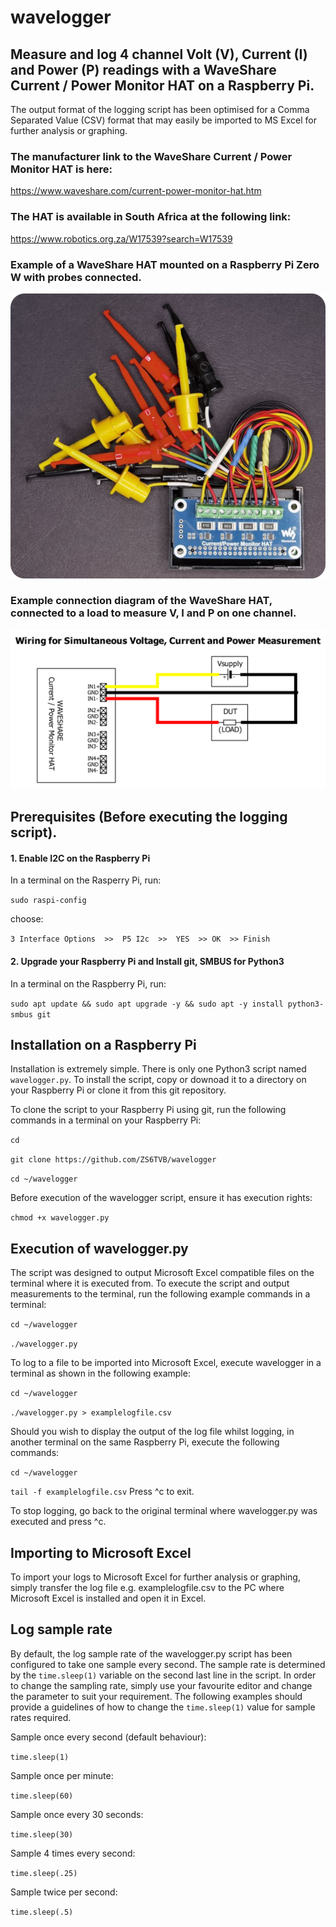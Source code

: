 # wavelogger
## Measure and log 4 channel Volt (V), Current (I) and Power (P) readings with a WaveShare Current / Power Monitor HAT on a Raspberry Pi.
The output format of the logging script has been optimised for a Comma Separated Value (CSV) format that may easily be imported to MS Excel for further analysis or graphing.
### The manufacturer link to the WaveShare Current / Power Monitor HAT is here:
https://www.waveshare.com/current-power-monitor-hat.htm
### The HAT is available in South Africa at the following link:
https://www.robotics.org.za/W17539?search=W17539
### Example of a WaveShare HAT mounted on a Raspberry Pi Zero W with probes connected.
![WaveShare HAT on Raspberry Pi Zero W with probes connected](https://github.com/ZS6TVB/wavelogger/blob/main/img/waveshare_hat_pizerow.png)
### Example connection diagram of the WaveShare HAT, connected to a load to measure V, I and P on one channel.
![Wiring Diagram - Connection on one channel](https://github.com/ZS6TVB/wavelogger/blob/main/img/waveshare_wiring_diagram.png)


## Prerequisites (Before executing the logging script).
#### 1. Enable I2C on the Raspberry Pi

In a terminal on the Rasperry Pi, run:

`sudo raspi-config`

choose: 

`3 Interface Options  >>  P5 I2c  >>  YES  >> OK  >> Finish`


#### 2. Upgrade your Raspberry Pi and Install git, SMBUS for Python3

In a terminal on the Raspberry Pi, run:

`sudo apt update && sudo apt upgrade -y && sudo apt -y install python3-smbus git`

## Installation on a Raspberry Pi
Installation is extremely simple.  There is only one Python3 script named `wavelogger.py`.  To install the script, copy or downoad it to a directory on your Raspberry Pi or clone it from this git repository.

To clone the script to your Raspberry Pi using git, run the following commands in a terminal on your Raspberry Pi:

`cd`

`git clone https://github.com/ZS6TVB/wavelogger`

`cd ~/wavelogger`

Before execution of the wavelogger script, ensure it has execution rights:

`chmod +x wavelogger.py`

## Execution of wavelogger.py
The script was designed to output Microsoft Excel compatible files on the terminal where it is executed from.  To execute the script and output measurements to the terminal, run the following example commands in a terminal: 

`cd ~/wavelogger`

`./wavelogger.py`

To log to a file to be imported into Microsoft Excel, execute wavelogger in a terminal as shown in the following example:

`cd ~/wavelogger`

`./wavelogger.py > examplelogfile.csv`

Should you wish to display the output of the log file whilst logging, in another terminal on the same Raspberry Pi, execute the following commands:

`cd ~/wavelogger`

`tail -f examplelogfile.csv`
Press ^c to exit.

To stop logging, go back to the original terminal where wavelogger.py was executed and press ^c.

## Importing to Microsoft Excel
To import your logs to Microsoft Excel for further analysis or graphing, simply transfer the log file e.g. examplelogfile.csv to the PC where Microsoft Excel is installed and open it in Excel.

## Log sample rate
By default, the log sample rate of the wavelogger.py script has been configured to take one sample every second.  The sample rate is determined by the `time.sleep(1)` variable on the second last line in the script.  In order to change the sampling rate, simply use your favourite editor and change the parameter to suit your requirement.  The following examples should provide a guidelines of how to change the `time.sleep(1)` value for sample rates required.


Sample once every second (default behaviour):

`time.sleep(1)`


Sample once per minute:

`time.sleep(60)`


Sample once every 30 seconds:

`time.sleep(30)`


Sample 4 times every second:

`time.sleep(.25)`


Sample twice per second:

`time.sleep(.5)`



